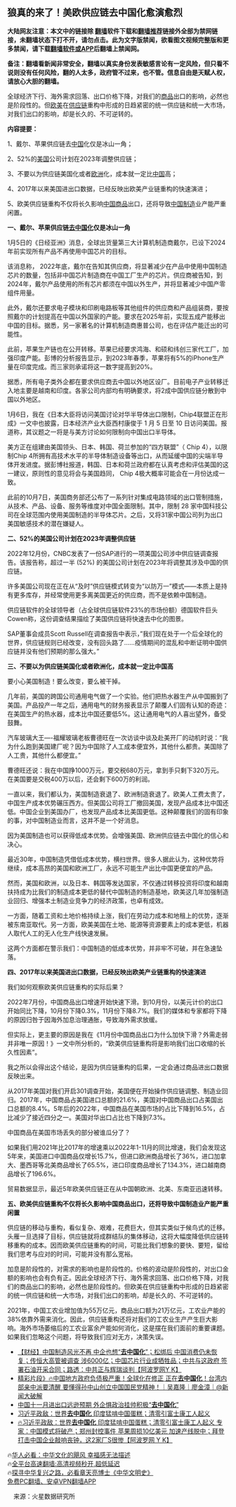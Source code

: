  <!-- 面包屑导航 --> <h2>狼真的来了！美欧供应链去中国化愈演愈烈</h2> <p class="notice"><b>大陆网友注意：本文中的链接除 <a href="https://github.com/bannedbook/fanqiang" >翻墙</a>软件下载和<a href="https://github.com/killgcd/justmysocks/blob/master/README.md">翻墙推荐</a>链接外全部为禁网链接，未翻墙状态下打不开，请勿点击。此为文字版禁闻，欲看图文视频完整版和更多禁闻，请下载<a href="https://github.com/bannedbook/fanqiang">翻墙软件或APP</a>后翻墙上禁闻网。</p><p>备注：翻墙看新闻非常安全，翻墙以真实身份发表敏感言论有一定风险，但只看不说则没有任何风险，翻的人太多，政府管不过来，也不管。信息自由是天赋人权，请放心大胆的翻墙。</b></p>  <div class="entry"> <p id="summary">全球经济下行、海外需求回落、出口价格下降，对我们的<a href="https://www.bannedbook.org/bnews/tag/%E5%95%86%E5%93%81/" class="st_tag internal_tag" rel="tag" title="标签 商品 下的日志">商品</a>出口的影响，必然也是阶段性的。但<a href="https://www.bannedbook.org/bnews/tag/%e6%ac%a7%e7%be%8e/" class="st_tag internal_tag" rel="tag" title="标签 欧美 下的日志">欧美</a>在<a href="https://www.bannedbook.org/bnews/tag/%E4%BE%9B%E5%BA%94%E9%93%BE/" class="st_tag internal_tag" rel="tag" title="标签 供应链 下的日志">供应链</a>重构中形成的日趋紧密的统一供应链和统一大市场，对我们出口的影响，却是长久的、不可逆转的。</p> <p><strong>内容提要：</strong></p> <p>1、戴尔、苹果供应链去<span class='wp_keywordlink_affiliate'><a href="https://www.bannedbook.org/" title="中国" target="_blank">中国</a></span>化仅是冰山一角；</p> <p>2、52%的<a href="https://www.bannedbook.org/bnews/tag/%e7%be%8e%e5%9b%bd/" class="st_tag internal_tag" rel="tag" title="标签 美国 下的日志">美国</a>公司计划在2023年调整供应链；</p> <p>3、不要以为供应链美国化或者<a href="https://www.bannedbook.org/bnews/tag/%e6%ac%a7%e6%b4%b2/" class="st_tag internal_tag" rel="tag" title="标签 欧洲 下的日志">欧洲</a>化，成本就一定比<a href="https://www.bannedbook.org/bnews/tag/%E4%B8%AD%E5%9B%BD/" class="st_tag internal_tag" rel="tag" title="标签 中国 下的日志">中国</a>高；</p> <p>4、2017年以来美国进出口数据，已经反映出欧美产业链重构的快速演进；</p> <p>5、欧美供应链重构不仅将长久影响<a href="https://www.bannedbook.org/bnews/tag/%E4%B8%AD%E5%9B%BD%E5%95%86%E5%93%81/" class="st_tag internal_tag" rel="tag" title="标签 中国商品 下的日志">中国商品</a>出口，还将导致<a href="https://www.bannedbook.org/bnews/tag/%e4%b8%ad%e5%9b%bd%e5%88%b6%e9%80%a0/" class="st_tag internal_tag" rel="tag" title="标签 中国制造 下的日志">中国制造</a>业产能严重闲置。</p> <p><strong>一、戴尔、苹果供应链<a href="https://www.bannedbook.org/bnews/tag/%E5%8E%BB%E4%B8%AD%E5%9B%BD%E5%8C%96/" class="st_tag internal_tag" rel="tag" title="标签 去中国化 下的日志">去中国化</a>仅是冰山一角</strong></p> <p>1月5日的《日经亚洲》消息，全球出货量第三大计算机制造商戴尔，已设下2024年前实现所有产品不再使用中国芯片的目标。</p> <p>该消息称， 2022年底，戴尔在告知其供应商，将显著减少在产品中使用中国制造芯片的数量，包括非中国芯片制造商在中国工厂生产的芯片。供应商被告知，到2024年，戴尔产品使用的所有芯片都须在中国以外生产，并将显著减少中国产零组件用量。</p> <p>此外，戴尔还要求电子模块和印刷电路板等其他组件的供应商和产品组装商，要按照戴尔的计划提高在中国以外国家的产能。要求在2025年前，实现五成产能移出中国的目标。据悉，另一家著名的计算机制造商惠普公司，也在评估产能迁出的可能性。</p>  <p>此前，苹果生产链也在公开转移。苹果已经要求鸿海、和硕和纬创三家代工厂，加强印度产能。彭博的分析报告显示，到2023年春季，苹果将有5%的iPhone生产量在印度完成。而三家则承诺将这一数字提高到20%。</p> <p>据悉，所有电子类外企都在要求供应商去中国以外地区设厂。目前电子产业转移迁入地主要是越南和印度。各家公司内部均有明确要求，将2成中国供应链分散到中国以外地区。</p> <p>1月6日，我在《日本大臣将访问美国讨论对华半导体出口限制，Chip4联盟正在形成》一文中也披露，日本经济产业大臣西村康俊于 1 月 5 日至 10 日访问美国。报道称，其议题之一将是与美方讨论如何限制向中国出口半导体。</p> <p>美方正在组建由美国领头、日本、韩国、荷兰参加的“四方联盟”（ Chip 4），以限制Chip 4所拥有高技术水平的半导体制造设备等出口，从而延缓中国的尖端半导体开发进度。据彭博社报道，韩国、日本和荷兰政府都在认真考虑和评估美国的这一建议，原则性的意见将会与美国趋同， Chip 4极大概率可能会在一月份达成一致。</p> <p>此前的10月7日，美国商务部还公布了一系列针对集成电路领域的出口管制措施，从技术、产品、设备、服务等维度对中国全面限制。其中，限制 28 家中国科技公司在全球范围内使用美国制造的半导体芯片。之后，又将31家中国公司列为出口美国敏感技术的潜在嫌疑人。</p> <p><strong>二、52%的美国公司计划在2023年调整供应链</strong></p> <p>2022年12月份，CNBC发表了一份SAP进行的一项美国公司涉中供应链调查报告。该报告称，超过一半 (52%) 的美国公司计划在2023年将调整其涉及中国的供应链。</p> <p>许多美国公司现在正在从“及时”供应链模式转变为“以防万一”模式——本质上是持有更多库存，并经常使用更多离美国更近的供应商，而不是依赖中国制造。</p> <p>供应链软件的全球领导者（占全球供应链软件23%的市场份额）德国软件巨头Cowen称，这份调查结果描绘了美国供应链将快速去中化的图景。</p> <p>SAP董事会成员Scott Russell在调查报告中表示，”我们现在处于一个后全球化的世界，供应链规则已经改变，没有回头路了……疫情期间的混乱和中断证明中国供应链并没有他们预期的那么强大。”</p> <p><strong>三、不要以为供应链美国化或者欧洲化，成本就一定比中国高</strong></p>  <p>要小心美国制造！要么改变，要么被干掉。</p> <p>几年前，美国的跨国公司通用电气做了一个实验。他们把热水器生产从中国搬到了美国。产品投产一年之后，通用电气的财务报表显示了颠覆人们固有认知的奇迹：在美国生产的热水器，成本比中国还要低5%。这让通用电气的人喜出望外，备受鼓舞。</p> <p>汽车玻璃大王&#8212;-福耀玻璃老板曹德旺在一次访谈中谈及赴美开厂的动机时说：“我为什么跑到美国建厂呢？因为中国除了人工成本便宜外，其他什么都贵。美国除了人工贵，其他什么都便宜。”</p> <p>曹德旺还说：我在中国挣1000万元，要交税680万元，拿到手只剩下320万元。在美国要是交税400万以后，还会剩下600万的利润。</p> <p>一直以来，我们都认为，美国制造衰退了、欧洲制造衰退了。欧美人工费太贵了，中国生产成本优势碾压西方。但美国公司将工厂撤回美国，发现产品成本比中国还低。中国企业到美国办厂，也发现产品成本比美国更低。这种颠覆我们的固有印象的事，对中国制造业而言，这并不是一个好消息。</p> <p>因为美国制造也可以获得低成本优势。会增强美国、欧洲供应链去中国化的信心和决心。</p> <p>最近30年，中国制造凭借低成本优势，横扫世界。很多人据此认为，这种优势将继续，成本高昂的美国和欧洲工厂，永远不可能生产出比中国更便宜的产品。</p> <p>然而，美国和欧洲，以及日本、韩国等发达国家，不仅通过转移投资将印度和越南扶持成为比我们的制造成本更低的替代中国制造的制造基地，欧美这几年加强制造业回归、增强本土制造业竞争力的经济政策，也卓有成效。</p> <p>一方面，随着工资和土地价格持续上涨，我们在劳动力成本和地租上的优势，逐渐被东南亚取代。另一方面，欧美美国在土地、能源等资源要素上的成本更低，机器人取代人工的无人化生产线快速发展。</p> <p>这两个方面都在警示我们：中国制造的低成本优势，并非牢不可破，并在急速坠落。</p> <p><strong>四、2017年以来美国进出口数据，已经反映出欧美产业链重构的快速演进</strong></p>  <p>我们如何观察欧美供应链重构的实际后果？</p> <p>2022年7月份，中国商品出口增速开始快速下滑。到10月份，以美元计价的出口开始同比下降，10月份下降0.3%，11月份下降8.7%。我们的媒体和专家都将下降的原因归咎于因海外加息治理通胀，导致海外需求放缓。</p> <p>但实际上，更主要的原因是我在《11月份中国商品出口为什么加快下滑？外需走弱并非唯一原因！》一文中所分析的，“欧美供应链重构将是影响我们出口收缩的长久性因素”。</p> <p>我之所以会得出这个结论，是因为供应链重构的后果，一定会通过商品进出口数据反映出来。</p> <p>从2017年美国对我们开启301调查开始，美国便在开始操作供应链调整、制造业回归。2017年，中国商品占美国进口总额的21.6%，美国对中国商品出口占美国出口总额的8.4%。5年后的2022年，中国商品在美国市场的占比下降到16.5%，占比减少了接近四分之一。美国对华出口占比也下降到7.3%。</p> <p>中国商品在美国市场丢失的部分被谁瓜分了？</p> <p>如果我们用2021年比2017年的增速乘以2022年1-11月的同比增速，我们会发现这5年来，美国进口中国商品仅增长15.7%，但进口欧洲商品增长了36%，进口加拿大、墨西哥等北美商品增长了65.5%，进口印度商品增长了134.3%，进口越南商品增长了196.6%。</p> <p>贸易数据显示，最近5年欧美供应链正在从中国朝欧洲、北美、东南亚迅速转移。</p> <p><strong>五、欧美供应链重构不仅将长久影响中国商品出口，还将导致中国制造业产能严重闲置</strong></p> <p>供应链的移动与重构，看似复杂、艰难，花费巨大，但其实类似于候鸟式的迁移。头雁一旦选择了目标，供应链就将成群结队的集体移动，这将大幅度降低供应链转移重构的成本。因而欧美供应链重构的时间，可能比我们想象的要快、要短，留给我们思考与应对的时间，可能并没有那么宽裕。</p> <p>加息是阶段性的，对需求的影响也是阶段性的。价格的波动是阶段性的，对出口金额的影响也会有负有正。因此全球经济下行、海外需求回落、出口价格下降，对我们的商品出口的影响，必然也是阶段性的。但欧美在供应链重构中形成的日趋紧密的统一供应链和统一大市场，对我们出口的影响，却是长久的、不可逆转的。</p>  <p>2021年，中国工农业增加值为55万亿元，商品出口额为21万亿元，工农业产能的38%依靠外需来消化。因此，供应链重构还将对我们的工农业生产产生巨大影响。海外市场萎缩后的工农业富余产能如何消化，这是摆在我们面前的重要课题。如果我们忽略这个问题，将导致我们应对无方，决策失误。</p> <!--<div id="taboola-mid-1"></div>--><ul class='op-related-articles' title='相关阅读'> <li><a href='https://www.bannedbook.org/bnews/bannedvideo/20230107/1833389.html' target='_blank'>【财经】中国制造风光不再 中企也想“<b>去中国化</b>”；松绑后 中国消费仍未恢复；传恒大高管被调查 涉6000亿；中国芯片行业成牺牲品；中共与这政府 签署石油开采合同；路透：中共正与辉瑞谈判【阿波罗网Y K】</a></li> <li><a href='https://www.bannedbook.org/bnews/sohnews/20230104/1832154.html' target='_blank'>精彩片段》🔥中国地方政府负债极严重！全球化在修正 正在<b>去中国化</b>！台湾内部亲中派要清醒 要懂得孙中山创立中国国民党精神！｜吴嘉隆｜廖金漳｜@新闻大破解</a></li> <li><a href='https://www.bannedbook.org/bnews/ssgc/20221207/1820715.html' target='_blank'>中国十一月进出口远逊预期 外企惧政治挂帅积极“<b>去中国化</b>”</a></li> <li><a href='https://www.bannedbook.org/bnews/cnnews/20221130/1818057.html' target='_blank'>习近平政敌：世界<b>去中国化</b> 印度猛啃中国蛋糕；清零引富士康工人起义</a></li> <li><a href='https://www.bannedbook.org/bnews/bannedvideo/20221128/1817088.html' target='_blank'>🔥习近平政敌：世界<b>去中国化</b> 印度猛啃中国蛋糕；清零引富士康工人起义 专家：中国模式将破产；郑州封控事件 苹果周损10亿美元 加速产线脱中；拜登打击中国企业敲响丧钟，这2家厂S很惨【阿波罗网 Y K】</a></li> </ul> <p class="texttj"> 🔥<a href="https://www.bannedbook.org/bnews/comments/20220220/1694796.html" target="_blank">华人必看：中华文化的飓风 幸福感无法描述</a><br/> 🔥<a href="https://github.com/bannedbook/fanqiang/wiki/V2ray%E6%9C%BA%E5%9C%BA" target="_blank">全平台高速翻墙:高清视频秒开,超低延迟</a><br/> 🔥<a href="https://www.bannedbook.org/bnews/comments/20220808/1768773.html" target="_blank">探寻中华复兴之路，必看章天亮博士《中华文明史》</a><br/> <a href="https://github.com/bannedbook/fanqiang/wiki/%E7%A6%81%E9%97%BB%E7%BD%91%E5%AE%89%E5%8D%93%E7%BF%BB%E5%A2%99%E6%96%B0%E9%97%BBAPP" target="_blank">免费PC翻墙、安卓VPN翻墙APP</a><br/> </p><p class="src-info">　来源：火星数据研究所 </p><a name='sharetosocial'></a> <div style="margin-bottom:5px;padding-bottom:5px;clear:both"> <div id="archive-pix-1" class="banner-ads"> <!-- AuctionX Display platform tag START --> <div id="27602x728x90x621x_ADSLOT1" clicktrack="%%CLICK_URL_ESC%%"></div>  <!-- AuctionX Display platform tag END --> </div> <div id="archive-pix-2" class="banner-ads"> <!-- AuctionX Display platform tag START --> <div id="27556x300x250x621x_ADSLOT1" clicktrack="%%CLICK_URL_ESC%%" style="margin:0 auto;text-align:center"></div>  <!-- AuctionX Display platform tag END --> </div> </div>  <div id="archive-pix-1" class="banner-ads"> <!-- AuctionX Display platform tag START --> <div id="27603x728x90x621x_ADSLOT1" clicktrack="%%CLICK_URL_ESC%%"></div>  <!-- AuctionX Display platform tag END --> </div> </div><!--END ENTRY--> 